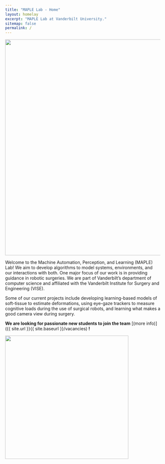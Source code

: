 ```yaml
---
title: "MAPLE Lab - Home"
layout: homelay
excerpt: "MAPLE Lab at Vanderbilt University."
sitemap: false
permalink: /
---
```


<img src="{{ site.url }}{{ site.baseurl }}/images/teampic/team.jpg" style="width: 700px">

Welcome to the Machine Automation, Perception, and Learning (MAPLE) Lab! We aim to develop algorithms to model systems, environments, and our interactions with both. One major focus of our work is in providing guidance in robotic surgeries. We are part of Vanderbilt’s department of computer science and affiliated with the Vanderbilt Institute for Surgery and Engineering (VISE).

Some of our current projects include developing learning-based models of soft-tissue to estimate deformations, using eye-gaze trackers to measure cognitive loads during the use of surgical robots, and learning what makes a good camera view during surgery.

 **We are  looking for passionate new students to join the team** [(more info)]({{ site.url }}{{ site.baseurl }}/vacancies) **!**

<img src="{{ site.url }}{{ site.baseurl }}/images/logopic/long_logo.png" style="width: 400px">
